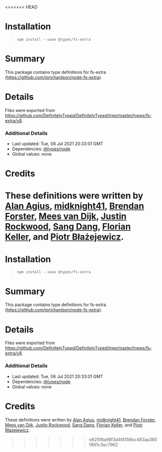 <<<<<<< HEAD
# Installation
> `npm install --save @types/fs-extra`

# Summary
This package contains type definitions for fs-extra (https://github.com/jprichardson/node-fs-extra).

# Details
Files were exported from https://github.com/DefinitelyTyped/DefinitelyTyped/tree/master/types/fs-extra/v8.

### Additional Details
 * Last updated: Tue, 06 Jul 2021 20:33:01 GMT
 * Dependencies: [@types/node](https://npmjs.com/package/@types/node)
 * Global values: none

# Credits
These definitions were written by [Alan Agius](https://github.com/alan-agius4), [midknight41](https://github.com/midknight41), [Brendan Forster](https://github.com/shiftkey), [Mees van Dijk](https://github.com/mees-), [Justin Rockwood](https://github.com/jrockwood), [Sang Dang](https://github.com/sangdth), [Florian Keller](https://github.com/ffflorian), and [Piotr Błażejewicz](https://github.com/peterblazejewicz).
=======
# Installation
> `npm install --save @types/fs-extra`

# Summary
This package contains type definitions for fs-extra (https://github.com/jprichardson/node-fs-extra).

# Details
Files were exported from https://github.com/DefinitelyTyped/DefinitelyTyped/tree/master/types/fs-extra/v8.

### Additional Details
 * Last updated: Tue, 06 Jul 2021 20:33:01 GMT
 * Dependencies: [@types/node](https://npmjs.com/package/@types/node)
 * Global values: none

# Credits
These definitions were written by [Alan Agius](https://github.com/alan-agius4), [midknight41](https://github.com/midknight41), [Brendan Forster](https://github.com/shiftkey), [Mees van Dijk](https://github.com/mees-), [Justin Rockwood](https://github.com/jrockwood), [Sang Dang](https://github.com/sangdth), [Florian Keller](https://github.com/ffflorian), and [Piotr Błażejewicz](https://github.com/peterblazejewicz).
>>>>>>> e825f8a98f3d4f4156bc483aa385f861c3ec7962
